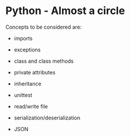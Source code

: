 # Python - Almost a circle

Concepts to be considered are:
* imports
* exceptions
* class and class methods
* private attributes
* inheritance
* unittest
* read/write file

* serialization/deserialization
* JSON
